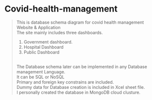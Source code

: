 # Covid-health-management

> This is database schema diagram for covid health management Website & Application </br>
> The site mainly includes three dashboards. </br>
> 1. Government dashboard. </br>
> 2. Hospital Dashboard </br>
> 3. Public Dashboard </br>
> </br>
> The Database schema later can be implemented in any Database management Language. </br>
> It can be SQL or NoSQL </br>
> Primary and foreign key constrains are included. </br>
> Dummy data for Database creation is included in Xcel sheet file. </br>
> I personally created the database in MongoDB cloud clusture. </br>
